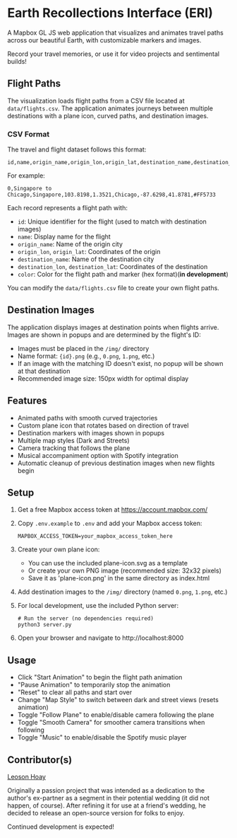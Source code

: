 # Earth Recollections Interface (ERI)
A Mapbox GL JS web application that visualizes and animates travel paths across our beautiful Earth, with customizable markers and images.
 
Record your travel memories, or use it for video projects and sentimental builds!

## Flight Paths

The visualization loads flight paths from a CSV file located at `data/flights.csv`. The application animates journeys between multiple destinations with a plane icon, curved paths, and destination images.

### CSV Format

The travel and flight dataset follows this format:
```
id,name,origin_name,origin_lon,origin_lat,destination_name,destination_lon,destination_lat,color
```

For example:
```
0,Singapore to Chicago,Singapore,103.8198,1.3521,Chicago,-87.6298,41.8781,#FF5733
```

Each record represents a flight path with:
- `id`: Unique identifier for the flight (used to match with destination images)
- `name`: Display name for the flight
- `origin_name`: Name of the origin city
- `origin_lon`, `origin_lat`: Coordinates of the origin
- `destination_name`: Name of the destination city
- `destination_lon`, `destination_lat`: Coordinates of the destination
- `color`: Color for the flight path and marker (hex format)(**in development**)

You can modify the `data/flights.csv` file to create your own flight paths.

## Destination Images

The application displays images at destination points when flights arrive. Images are shown in popups and are determined by the flight's ID:

- Images must be placed in the `/img/` directory
- Name format: `{id}.png` (e.g., `0.png`, `1.png`, etc.)
- If an image with the matching ID doesn't exist, no popup will be shown at that destination
- Recommended image size: 150px width for optimal display

## Features

- Animated paths with smooth curved trajectories
- Custom plane icon that rotates based on direction of travel
- Destination markers with images shown in popups
- Multiple map styles (Dark and Streets)
- Camera tracking that follows the plane
- Musical accompaniment option with Spotify integration
- Automatic cleanup of previous destination images when new flights begin

## Setup

1. Get a free Mapbox access token at https://account.mapbox.com/
2. Copy `.env.example` to `.env` and add your Mapbox access token:

   ```
   MAPBOX_ACCESS_TOKEN=your_mapbox_access_token_here
   ```
3. Create your own plane icon:
   - You can use the included plane-icon.svg as a template
   - Or create your own PNG image (recommended size: 32x32 pixels)
   - Save it as 'plane-icon.png' in the same directory as index.html
4. Add destination images to the `/img/` directory (named `0.png`, `1.png`, etc.)

5. For local development, use the included Python server:
   ```
   # Run the server (no dependencies required)
   python3 server.py
   ```
6. Open your browser and navigate to http://localhost:8000

## Usage

- Click "Start Animation" to begin the flight path animation
- "Pause Animation" to temporarily stop the animation
- "Reset" to clear all paths and start over
- Change "Map Style" to switch between dark and street views (resets animation)
- Toggle "Follow Plane" to enable/disable camera following the plane
- Toggle "Smooth Camera" for smoother camera transitions when following
- Toggle "Music" to enable/disable the Spotify music player

## Contributor(s)
[Leoson Hoay](https://www.linkedin.com/in/leoson-hoay/)

Originally a passion project that was intended as a dedication to the author's ex-partner as a segment in their potential wedding (it did not happen, of course). After refining it for use at a friend's wedding, he decided to release an open-source version for folks to enjoy. 

Continued development is expected!
